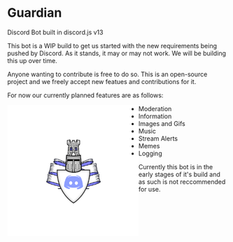 # Guardian
Discord Bot built in discord.js v13

This bot is a WIP build to get us started with the new requirements being pushed by Discord. As it stands, it may or may not work. 
We will be building this up over time.

Anyone wanting to contribute is free to do so. This is an open-source project and we freely accept new featues and contributions for it.

For now our currently planned features are as follows:

<img align="left" width="300" src="Guardian.png">


 * Moderation
 * Information
 * Images and Gifs
 * Music
 * Stream Alerts
 * Memes
 * Logging
 

 
Currently this bot is in the early stages of it's build and as such is not reccommended for use.

